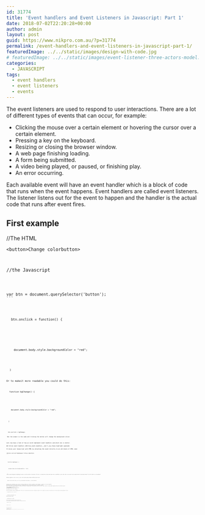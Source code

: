 ```yaml
---
id: 31774
title: 'Event handlers and Event Listeners in Javascript: Part 1'
date: 2018-07-02T22:20:28+00:00
author: admin
layout: post
guid: https://www.nikpro.com.au/?p=31774
permalink: /event-handlers-and-event-listeners-in-javascript-part-1/
featuredImage: ../../static/images/design-with-code.jpg
# featuredImage: ../../static/images/event-listener-three-actors-model.png
categories:
  - JAVASCRIPT
tags:
  - event handlers
  - event listeners
  - events
---
```

The event listeners are used to respond to user interactions. There are a lot of different types of events that can occur, for example:

  * Clicking the mouse over a certain element or hovering the cursor over a certain element.
  * Pressing a key on the keyboard.
  * Resizing or closing the browser window.
  * A web page finishing loading.
  * A form being submitted.
  * A video being played, or paused, or finishing play.
  * An error occurring.

Each available event will have an event handler which is a block of code that runs when the event happens. Event handlers are called event listeners. The listener listens out for the event to happen and the handler is the actual code that runs after event fires. 

## First example

//The HTML

<p class="brush: html line-numbers  language-html">
  <code class=" language-html"><span class="token tag"><span class="token punctuation"><</span>button<span class="token punctuation">></span></span>Change color<span class="token tag"><span class="token punctuation"></</span>button<span class="token punctuation">></p>
<p></span></span>//the Javascript
</p>

<pre class="brush: js line-numbers  language-js"><code class=" language-js"><span class="token keyword">var</span> btn <span class="token operator">=</span> document<span class="token punctuation">.</span><span class="token function">querySelector</span><span class="token punctuation">(</span><span class="token string">'button'</span><span class="token punctuation">)</span><span class="token punctuation">;</span>
```


<p class="brush: js line-numbers  language-js">
  <code class=" language-js">btn<span class="token punctuation">.</span>onclick <span class="token operator">=</span> <span class="token keyword">function</span><span class="token punctuation">(</span><span class="token punctuation">)</span> <span class="token punctuation">{</span>


</p>

<p class="brush: js line-numbers  language-js">
  <code class=" language-js">  document<span class="token punctuation">.</span>body<span class="token punctuation">.</span>style<span class="token punctuation">.</span>backgroundColor <span class="token operator">=</span> "red"<span class="token punctuation">;</span> 
</p>

<p class="brush: js line-numbers  language-js">
  <code class=" language-js"><span class="token punctuation">}</span>
</p>

Or to makeit more readable you could do this:

<p class="brush: js line-numbers  language-js">
  <code class=" language-js"><span class="token keyword">function</span> <span class="token function">bgChange</span><span class="token punctuation">(</span><span class="token punctuation">)</span> <span class="token punctuation">{</span>


</p>

<p class="brush: js line-numbers  language-js">
  <code class=" language-js">  document<span class="token punctuation">.</span>body<span class="token punctuation">.</span>style<span class="token punctuation">.</span>backgroundColor <span class="token operator">=</span> "red"<span class="token punctuation">;</span> 
</p>

<p class="brush: js line-numbers  language-js">
  <code class=" language-js"><span class="token punctuation">}</span> 
</p>

<p class="brush: js line-numbers  language-js">
  <code class=" language-js">btn<span class="token punctuation">.</span>onclick <span class="token operator">=</span> bgChange<span class="token punctuation">;

</span>
 But the output is the same and clicking the button will change the background colour.
</p>

Lets now have a look of how we could implement event handlers and which one is better.

## <span class="highlight-span">Inline event handlers</span> {#Inline_event_handlers_—_don't_use_these.highlight-spanned}

It mixes your Javascript with HTML by attaching the event directly to an attribute of HTML code:

<pre class="brush: html line-numbers  language-html"><code class=" language-html"><span class="token tag"><span class="token punctuation"><</span>button <span class="token attr-name">onclick</span><span class="token attr-value"><span class="token punctuation">=</span><span class="token punctuation">"</span>bgChange()<span class="token punctuation">"</span></span><span class="token punctuation">></span></span>Press me<span class="token tag"><span class="token punctuation"></</span>button<span class="token punctuation">></span></span>
```


<p class="brush: js line-numbers  language-js">
  <code class=" language-js"><span class="token keyword">function</span> <span class="token function">bgChange</span><span class="token punctuation">(</span><span class="token punctuation">)</span> <span class="token punctuation">{</span>
</p>

<p class="brush: js line-numbers  language-js">
  <code class=" language-js">  document<span class="token punctuation">.</span>body<span class="token punctuation">.</span>style<span class="token punctuation">.</span>backgroundColor <span class="token operator">=</span> "red"<span class="token punctuation">;</span> 
</p>

<p class="brush: js line-numbers  language-js">
  <code class=" language-js"><span class="token punctuation">}</span>
 Here we have assigned the bgChange function to onclick event of the button. This mix is a bad practice and could cause lots of problems in your code. Wha if you need to do the same action for multiple buttons? You will add lots of attributes?
</p>

Another approach in this case is to put the function body inside the HTML code as well:

<p class="brush: html line-numbers  language-html">
  <code class=" language-html"><span class="token tag"><span class="token punctuation"><</span>button <span class="token attr-name">onclick</span><span class="token attr-value"><span class="token punctuation">=</span><span class="token punctuation">"</span>alert(<span class="token punctuation">'</span>Hello, this is my old-fashioned event handler!<span class="token punctuation">'</span>);<span class="token punctuation">"</span></span><span class="token punctuation">></span></span>Press me<span class="token tag"><span class="token punctuation"></</span>button<span class="token punctuation">></p>
<p></span></span>
</p>

Separating your programming logic from your content also makes your site more friendly to search engines. It takes us to the next approach.

## <span class="highlight-span">addEventListener() and removeEventListener()</span> {#addEventListener()_and_removeEventListener().highlight-spanned}

This is [the newer approach](https://www.nikpro.com.au/what-is-spread-syntax-in-es6-and-how-to-use-it/) that is quiet similar to event handler approach but with a different syntax:

<pre class="brush: js line-numbers  language-js"><code class=" language-js"><span class="token keyword">var</span> btn <span class="token operator">=</span> document<span class="token punctuation">.</span><span class="token function">querySelector</span><span class="token punctuation">(</span><span class="token string">'button'</span><span class="token punctuation">)</span><span class="token punctuation">;</span>
<span class="token keyword">function</span> <span class="token function">bgChange</span><span class="token punctuation">(</span><span class="token punctuation">)</span> <span class="token punctuation">{</span>
  document<span class="token punctuation">.</span>body<span class="token punctuation">.</span>style<span class="token punctuation">.</span>backgroundColor <span class="token operator">=</span> "red"<span class="token punctuation">;</span>
<span class="token punctuation">}</span>   

btn<span class="token punctuation">.</span><span class="token function">addEventListener</span><span class="token punctuation">(</span><span class="token string">'click'</span><span class="token punctuation">,</span> bgChange<span class="token punctuation">)</span><span class="token punctuation">;</span>
```


We have two parameters inside the addEventListener. First one is the event name and the second is the handler function to run in response to the event. We could also put all the code inside the second parameter like this:

<p class="brush: js line-numbers  language-js">
  <code class=" language-js">btn<span class="token punctuation">.</span><span class="token function">addEventListener</span><span class="token punctuation">(</span><span class="token string">'click'</span><span class="token punctuation">,</span> <span class="token keyword">function</span><span class="token punctuation">(</span><span class="token punctuation">)</span> <span class="token punctuation">{</span>


</p>

<p class="brush: js line-numbers  language-js">
  <code class=" language-js">  document<span class="token punctuation">.</span>body<span class="token punctuation">.</span>style<span class="token punctuation">.</span>backgroundColor <span class="token operator">=</span>"red"<span class="token punctuation">;</span>

<span class="token punctuation">}</span><span class="token punctuation">)</span><span class="token punctuation">;</span>
 We could also remove the listener:
</p>

<p class="brush: js line-numbers  language-js">
  <code class=" language-js">btn<span class="token punctuation">.</span><span class="token function">removeEventListener</span><span class="token punctuation">(</span><span class="token string">'click'</span><span class="token punctuation">,</span> bgChange<span class="token punctuation">)</span><span class="token punctuation">;</span>
</p>

With event listeners multiple functions could have same code in response to an event. 

In the inline approach, we cannot have multiple handlers on the same event for an element so this will not work:

<p class="brush: js line-numbers  language-js">
  <code class=" language-js">myElement<span class="token punctuation">.</span>onclick <span class="token operator">=</span> functionA<span class="token punctuation">;</span>


</p>

<p class="brush: js line-numbers  language-js">
  <code class=" language-js">myElement<span class="token punctuation">.</span>onclick <span class="token operator">=</span> functionB<span class="token punctuation">;

</span>
</p>

But with Event Listeners we could do this:

<p class="brush: js line-numbers  language-js">
  <code class=" language-js">myElement<span class="token punctuation">.</span><span class="token function">addEventListener</span><span class="token punctuation">(</span><span class="token string">'click'</span><span class="token punctuation">,</span> functionA<span class="token punctuation">)</span><span class="token punctuation">;</span>


</p>

<p class="brush: js line-numbers  language-js">
  <code class=" language-js">myElement<span class="token punctuation">.</span><span class="token function">addEventListener</span><span class="token punctuation">(</span><span class="token string">'click'</span><span class="token punctuation">,</span> functionB<span class="token punctuation">)</span><span class="token punctuation">;</span>
</p>

Both functions will run when the element is clicked.

The main advantages of this mechanism is that you can remove event handler code if needed using `removeEventListener()`, and you can add multiple listeners of the same type to elements if required